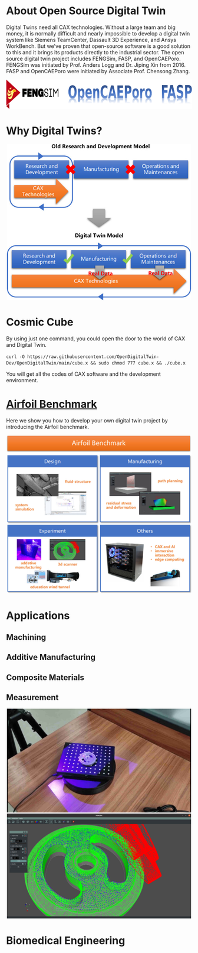 # About Open Source Digital Twin

Digital Twins need all CAX technologies. Without a large team and big money, it is normally difficult and nearly impossible to develop a digital twin system like Siemens TeamCenter, Dassault 3D Experience, and Ansys WorkBench. But we've proven that open-source software is a good solution to this and it brings its products directly to the industrial sector. The open source digital twin project includes FENGSim, FASP, and OpenCAEPoro. FENGSim was initiated by Prof. Anders Logg and Dr. Jiping Xin from 2016. FASP and OpenCAEPoro were initiated by Associate Prof. Chensong Zhang.

<div align="center"><img src="images/logos.jpg" alt="FENGSim" height="80" /></div>

# Why Digital Twins?

<div align="center"><img src="images/dt2.jpg" alt="FENGSim" width="500"/></div>

# Cosmic Cube
By using just one command, you could open the door to the world of CAX and Digital Twin. 

`curl -O https://raw.githubusercontent.com/OpenDigitalTwin-Dev/OpenDigitalTwin/main/cube.x && sudo chmod 777 cube.x && ./cube.x`

You will get all the codes of CAX software and the development environment.

# [Airfoil Benchmark](https://github.com/fengsim/FENGSim-Dev/wiki/Home)

Here we show you how to develop your own digital twin project by introducing the Airfoil benchmark.   

<div align="center"><img src="images/airfoil.jpg" alt="airfoil" width="600" /></div>

# Applications

## Machining

## Additive Manufacturing

## Composite Materials

## Measurement

<div align="center"><img src="images/meas1.jpg" alt="Measurement" width="500" /></div>

<div align="center"><img src="images/meas2.jpg" alt="Measurement" width="500" /></div>

# Biomedical Engineering
